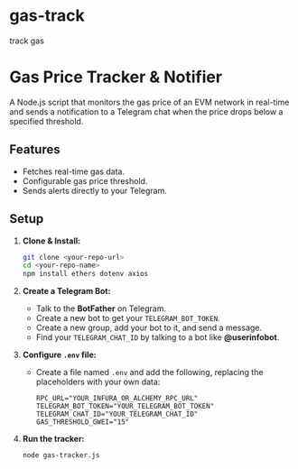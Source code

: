 # gas-track
track gas
# Gas Price Tracker & Notifier

A Node.js script that monitors the gas price of an EVM network in real-time and sends a notification to a Telegram chat when the price drops below a specified threshold.

## Features

- Fetches real-time gas data.
- Configurable gas price threshold.
- Sends alerts directly to your Telegram.

## Setup

1.  **Clone & Install:**
    ```bash
    git clone <your-repo-url>
    cd <your-repo-name>
    npm install ethers dotenv axios
    ```

2.  **Create a Telegram Bot:**
    * Talk to the **BotFather** on Telegram.
    * Create a new bot to get your `TELEGRAM_BOT_TOKEN`.
    * Create a new group, add your bot to it, and send a message.
    * Find your `TELEGRAM_CHAT_ID` by talking to a bot like **@userinfobot**.

3.  **Configure `.env` file:**
    * Create a file named `.env` and add the following, replacing the placeholders with your own data:
        ```env
        RPC_URL="YOUR_INFURA_OR_ALCHEMY_RPC_URL"
        TELEGRAM_BOT_TOKEN="YOUR_TELEGRAM_BOT_TOKEN"
        TELEGRAM_CHAT_ID="YOUR_TELEGRAM_CHAT_ID"
        GAS_THRESHOLD_GWEI="15" 
        ```

4.  **Run the tracker:**
    ```bash
    node gas-tracker.js
    ```
